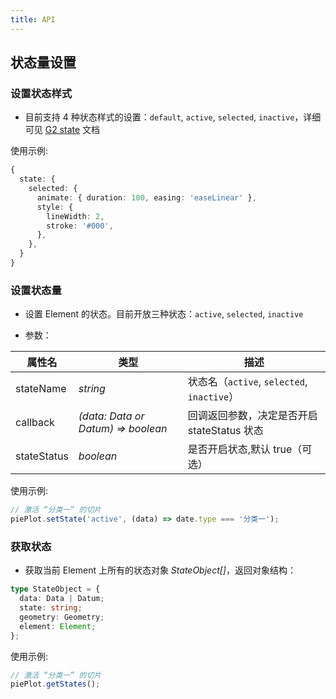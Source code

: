 ```yaml
---
title: API
---
```


## 状态量设置

### 设置状态样式

- 目前支持 4 种状态样式的设置：`default`, `active`, `selected`, `inactive`，详细可见 [G2 state](https://g2.antv.vision/zh/docs/api/general/geometry#geomstate) 文档

使用示例:

```ts
{
  state: {
    selected: {
      animate: { duration: 100, easing: 'easeLinear' },
      style: {
        lineWidth: 2,
        stroke: '#000',
      },
    },
  }
}
```

### 设置状态量

- 设置 Element 的状态。目前开放三种状态：`active`, `selected`, `inactive`

- 参数：

| 属性名      | 类型                               | 描述                                        |
| ----------- | ---------------------------------- | ------------------------------------------- |
| stateName   | _string_                           | 状态名（`active`, `selected`, `inactive`）  |
| callback    | _(data: Data or Datum) => boolean_ | 回调返回参数，决定是否开启 stateStatus 状态 |
| stateStatus | _boolean_                          | 是否开启状态,默认 true（可选）              |

使用示例:

```ts
// 激活 “分类一” 的切片
piePlot.setState('active', (data) => date.type === '分类一');
```

### 获取状态

- 获取当前 Element 上所有的状态对象 _StateObject[]_，返回对象结构：

```typescript
type StateObject = {
  data: Data | Datum;
  state: string;
  geometry: Geometry;
  element: Element;
};
```

使用示例:

```ts
// 激活 “分类一” 的切片
piePlot.getStates();
```
